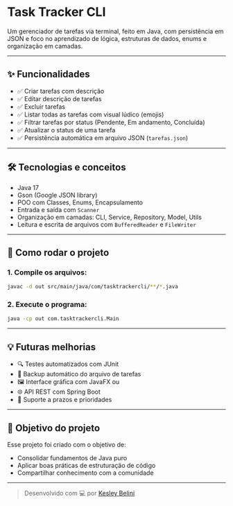# Task Tracker CLI

Um gerenciador de tarefas via terminal, feito em Java, com persistência em JSON e foco no aprendizado de lógica, estruturas de dados, enums e organização em camadas.

---

## ✨ Funcionalidades

- ✅ Criar tarefas com descrição
- ✅ Editar descrição de tarefas
- ✅ Excluir tarefas
- ✅ Listar todas as tarefas com visual lúdico (emojis)
- ✅ Filtrar tarefas por status (Pendente, Em andamento, Concluída)
- ✅ Atualizar o status de uma tarefa
- ✅ Persistência automática em arquivo JSON (`tarefas.json`)

---

## 🛠️ Tecnologias e conceitos

- Java 17
- Gson (Google JSON library)
- POO com Classes, Enums, Encapsulamento
- Entrada e saída com `Scanner`
- Organização em camadas: CLI, Service, Repository, Model, Utils
- Leitura e escrita de arquivos com `BufferedReader` e `FileWriter`

---

## 🚀 Como rodar o projeto

### 1. Compile os arquivos:

```bash
javac -d out src/main/java/com/tasktrackercli/**/*.java
```

### 2. Execute o programa:

```bash
java -cp out com.tasktrackercli.Main
```

---

## 💡 Futuras melhorias

- 🔍 Testes automatizados com JUnit
- 💾 Backup automático do arquivo de tarefas
- 🖼 Interface gráfica com JavaFX ou
- 🌐 API REST com Spring Boot
- 📅 Suporte a prazos e prioridades

---

## 📌 Objetivo do projeto

Esse projeto foi criado com o objetivo de:
- Consolidar fundamentos de Java puro
- Aplicar boas práticas de estruturação de código
- Compartilhar conhecimento com a comunidade

---

> Desenvolvido com 💻 por [Kesley Belini](https://github.com/KesleyBelini)
